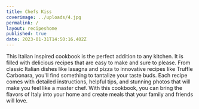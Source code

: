```yaml
---
title: Chefs Kiss
coverimage: ../uploads/4.jpg
permalink: /
layout: recipeshome
published: true
date: 2023-01-31T14:50:16.402Z
---
```

This Italian inspired cookbook is the perfect addition to any kitchen. It is filled with delicious recipes that are easy to make and sure to please. From classic Italian dishes like lasagna and pizza to innovative recipes like Truffle Carbonara, you'll find something to tantalize your taste buds. Each recipe comes with detailed instructions, helpful tips, and stunning photos that will make you feel like a master chef. With this cookbook, you can bring the flavors of Italy into your home and create meals that your family and friends will love.